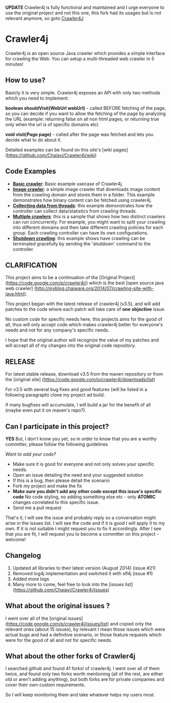 **UPDATE**
Crawler4j is fully functional and maintained and I urge everyone to use the original project and not this one, this fork had its usages but is not relevant anymore, so goto [Crawler4J](https://github.com/yasserg/crawler4j)


Crawler4j
=========

Crawler4j is an open source Java crawler which provides a simple interface for crawling the Web. You can setup a multi-threaded web crawler in 5 minutes!


How to use?
-----------
Basicly it is very simple.
Crawler4j exposes an API with only two methods which you need to implement:

**boolean shouldVisit(WebUrl webUrl)** - called BEFORE fetching of the page, so you can decide if you want to allow the fetching of the page by analyzing the URL (example: returning false on all non html pages, or returning true only when the url is of specific domains etc)

**void visit(Page page)** - called after the page was fetched and lets you decide what to do about it.


Detailed examples can be found on this site's [wiki pages] (https://github.com/Chaiavi/Crawler4j/wiki)


Code Examples
-------------
- **[Basic crawler](https://github.com/Chaiavi/Crawler4j/tree/master/src/test/java/edu/uci/ics/crawler4j/examples/basic)**: Basic example usecase of Crawler4j.
- **[Image crawler](https://github.com/Chaiavi/Crawler4j/tree/master/src/test/java/edu/uci/ics/crawler4j/examples/imagecrawler)**: a simple image crawler that downloads image content from the crawling domain and stores them in a folder. This example demonstrates how binary content can be fetched using crawler4j.
- **[Collecting data from threads](https://github.com/Chaiavi/Crawler4j/tree/master/src/test/java/edu/uci/ics/crawler4j/examples/localdata)**: this example demonstrates how the controller can collect data/statistics from crawling threads.
- **[Multiple crawlers](https://github.com/Chaiavi/Crawler4j/tree/master/src/test/java/edu/uci/ics/crawler4j/examples/multiple)**: this is a sample that shows how two distinct crawlers can run concurrently. For example, you might want to split your crawling into different domains and then take different crawling policies for each group. Each crawling controller can have its own configurations.
- **[Shutdown crawling](https://github.com/Chaiavi/Crawler4j/tree/master/src/test/java/edu/uci/ics/crawler4j/examples/shutdown)**: this example shows have crawling can be terminated gracefully by sending the 'shutdown' command to the controller.



CLARIFICATION
-------------
This project aims to be a continuation of the [Original Project] (https://code.google.com/p/crawler4j/) which is the best [open source java web crawler] (http://myblog.chaiware.org/2014/07/crawling-site-with-java.html).

This project began with the latest release of crawler4j (v3.5), and will add patches to the code where each patch will take care of **one** **objective** issue.

No custom code for specific needs here, this projects aims for the good of all, thus will only accept code which makes crawler4j better for everyone's needs and not for any company's specific needs.

I hope that the original author will recognize the value of my patches and will accept all of my changes into the original code repository.


RELEASE
-------
For latest stable release, download v3.5 from the maven repository or from the [original site] (https://code.google.com/p/crawler4j/downloads/list)

For v3.5 with several bug fixes and good features (will be listed in a following paragraph) clone my project ad build.

If many bugfixes will accumulate, I will build a jar for the benefit of all (maybe even put it on maven's repo?).


Can I participate in this project?
----------------------------------
**YES**
But, I don't know you yet, so in order to know that you are a worthy committer, please follow the following guidelines

*Want to add your code?*
* Make sure it is good for everyone and not only solves your specific needs.
* Open an issue detailing the need and your suggested solution
* If this is a bug, then please detail the scenario
* Fork my project and make the fix
* **Make sure you didn't add any other code except this issue's specific code** No code styling, no adding something else etc - only **ATOMIC** changes correlated to this specific issue.
* Send me a pull request

That's it, I will see the issue and probably reply so a conversation might arise in the issues list.
I will see the code and if it is good I will apply it to my own.
If it is not suitable I might request you to fix it accordingly.
After I see that you are fit, I will request you to become a committer on this project - welcome!


Changelog
---------
1. Updated all libraries to their latest version (August 2014) (issue #21)
2. Removed log4j implementation and switched it with slf4j (issue #1)
3. Added more logs
4. Many more to come, feel free to look into the [issues list] (https://github.com/Chaiavi/Crawler4j/issues)


What about the original issues ?
--------------------------------
I went over all of the [original issues] (https://code.google.com/p/crawler4j/issues/list) and copied only the relevant ones (about 15 issues), by relevant I mean those issues which were actual bugs and had a definitive scenario, or those feature requests which were for the good of all and not for specific needs.


What about the other forks of Crawler4j
---------------------------------------
I searched github and found 41 forks! of crawler4j.
I went over all of them twice, and found only two forks worth mentioning (all of the rest, are either old or aren't adding anything), but both forks are for private companies and cover their own custom requirements.

So I will keep monitoring them and take whatever helps my users most.

